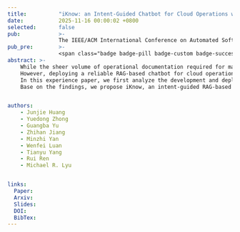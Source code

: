 ```yaml
---
title:          "iKnow: an Intent-Guided Chatbot for Cloud Operations with Retrieval-Augmented Generation"
date:           2025-11-16 00:00:02 +0800
selected:       false
pub:            >-
                The IEEE/ACM International Conference on Automated Software Engineering, Seoul, South Korea, Nov 2025.
pub_pre:        >-
                <span class="badge badge-pill badge-custom badge-success">ASE'25</span>
abstract: >-
    While the sheer volume of operational documentation required for managing complex cloud services hinders efficient knowledge acquisition, Retrieval-Augmented Generation (RAG) offers a streamlined solution by retrieving relevant knowledge to generate concise, referenced answers.
    However, deploying a reliable RAG-based chatbot for cloud operation remains a challenge.
    In this experience paper, we first analyze the development and deployment of RAG-based chatbots for operational question answering (OpsQA) at a large-scale cloud vendor.
    Base on the findings, we propose iKnow, an intent-guided RAG-based chatbot that integrates intent detection, query rewriting tailored to each intent, and missing knowledge detection to enhance answer quality.


authors:
    - Junjie Huang
    - Yuedong Zhong
    - Guangba Yu
    - Zhihan Jiang
    - Minzhi Yan
    - Wenfei Luan
    - Tianyu Yang
    - Rui Ren
    - Michael R. Lyu


links:
  Paper:
  Arxiv:
  Slides:
  DOI:
  BibTex:
---
```

